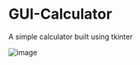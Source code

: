 # GUI-Calculator
 A simple calculator built using tkinter 

 
![image](https://github.com/a-kas-h/GUI-Calculator/assets/170423072/714fe69a-b9b0-4bf4-9dd1-7c1c16974537)

